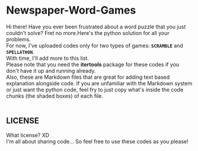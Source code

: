 # Newspaper-Word-Games
Hi there!
Have you ever been frustrated about a word puzzle that you just couldn't solve? Fret no more.Here's the python solution for all your problems.<br>
For now, I've uploaded codes only for two types of games: **```SCRAMBLE```** and **```SPELLATHON```**.<br>
With time, I'll add more to this list.<br>
Please note that you need the **itertools** package for these codes if you don't have it up and running already.<br>
Also, these are Markdown files that are great for adding text based explanation alongside code. If you are unfamiliar with the Markdown system or just want the python code, feel fry to just copy what's inside the code chunks (the shaded boxes) of each file.
<br><br>
## LICENSE
What license? XD <br>
I'm all about sharing code... So feel free to use these codes as you please!
